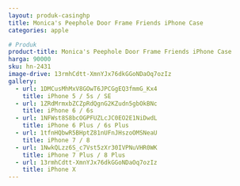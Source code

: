 ```yaml
---
layout: produk-casinghp
title: Monica's Peephole Door Frame Friends iPhone Case
categories: apple

# Produk
product-title: Monica's Peephole Door Frame Friends iPhone Case
harga: 90000
sku: hn-2431
image-drive: 13rmhCdtt-XmnYJx76dkGGoNDaOq7ozIz
gallery:
  - url: 1DMCusMhMxV8GOwT6JPCGgEQ3fmmG_Kx4
    title: iPhone 5 / 5s / SE
  - url: 1ZRdMrmxbZCZpRdQgnG2KZudn5gbOkBNc
    title: iPhone 6 / 6s
  - url: 1NFWst8S8bcOGPFUZLcJC0EO2E1NiDwdL
    title: iPhone 6 Plus / 6s Plus
  - url: 1tfnHQbwR5BHptZ81nUFnJHszoOMSNeaU
    title: iPhone 7 / 8
  - url: 1NwkQLzz6S_c7Vst5zXr30IVPNuVHR0WK
    title: iPhone 7 Plus / 8 Plus
  - url: 13rmhCdtt-XmnYJx76dkGGoNDaOq7ozIz
    title: iPhone X
---
```

